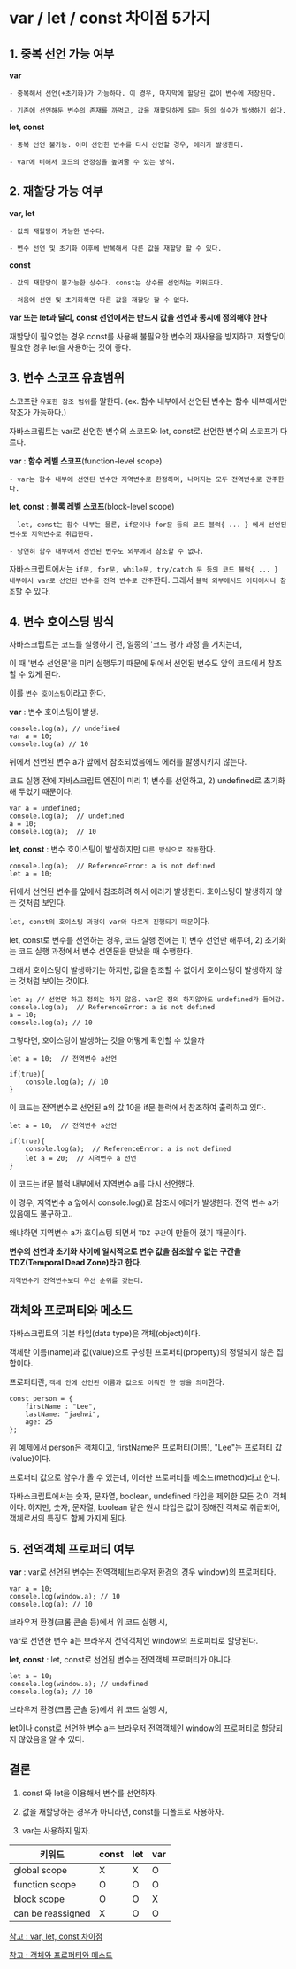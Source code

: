 # var / let / const 차이점 5가지

## 1. 중복 선언 가능 여부

**var**

    - 중복해서 선언(+초기화)가 가능하다. 이 경우, 마지막에 할당된 값이 변수에 저장된다.

    - 기존에 선언해둔 변수의 존재를 까먹고, 값을 재할당하게 되는 등의 실수가 발생하기 쉽다.

**let, const**

    - 중복 선언 불가능. 이미 선언한 변수를 다시 선언할 경우, 에러가 발생한다.

    - var에 비해서 코드의 안정성을 높여줄 수 있는 방식.

## 2. 재할당 가능 여부

**var, let**

    - 값의 재할당이 가능한 변수다.

    - 변수 선언 및 초기화 이후에 반복해서 다른 값을 재할당 할 수 있다.

**const**

    - 값의 재할당이 불가능한 상수다. const는 상수를 선언하는 키워드다.

    - 처음에 선언 및 초기화하면 다른 값을 재할당 할 수 없다.

**var 또는 let과 달리, const 선언에서는 반드시 값을 선언과 동시에 정의해야 한다**

재할당이 필요없는 경우 const를 사용해 불필요한 변수의 재사용을 방지하고, 재할당이 필요한 경우 let을 사용하는 것이 좋다.

## 3. 변수 스코프 유효범위

스코프란 `유효한 참조 범위`를 말한다. (ex. 함수 내부에서 선언된 변수는 함수 내부에서만 참조가 가능하다.)

자바스크립트는 var로 선언한 변수의 스코프와 let, const로 선언한 변수의 스코프가 다르다.

**var** : **함수 레벨 스코프**(function-level scope)

    - var는 함수 내부에 선언된 변수만 지역변수로 한정하며, 나머지는 모두 전역변수로 간주한다.

**let, const** : **블록 레벨 스코프**(block-level scope)

    - let, const는 함수 내부는 물론, if문이나 for문 등의 코드 블럭{ ... } 에서 선언된 변수도 지역변수로 취급한다.

    - 당연히 함수 내부에서 선언된 변수도 외부에서 참조할 수 없다.

자바스크립트에서는 `if문, for문, while문, try/catch 문 등의 코드 블럭{ ... } 내부에서 var로 선언된 변수를 전역 변수로 간주`한다. 그래서 `블럭 외부에서도 어디에서나 참조`할 수 있다.

## 4. 변수 호이스팅 방식

자바스크립트는 코드를 실행하기 전, 일종의 '코드 평가 과정'을 거치는데,

이 때 '변수 선언문'을 미리 실행두기 때문에 뒤에서 선언된 변수도 앞의 코드에서 참조할 수 있게 된다.

이를 `변수 호이스팅`이라고 한다.

**var** : 변수 호이스팅이 발생.

```
console.log(a); // undefined
var a = 10;
console.log(a) // 10
```

뒤에서 선언된 변수 a가 앞에서 참조되었음에도 에러를 발생시키지 않는다.

코드 실행 전에 자바스크립트 엔진이 미리 1) 변수를 선언하고, 2) undefined로 초기화해 두었기 때문이다.

```
var a = undefined;
console.log(a);  // undefined
a = 10;
console.log(a);  // 10
```

**let, const** : 변수 호이스팅이 발생하지만 `다른 방식으로 작동`한다.

```
console.log(a);  // ReferenceError: a is not defined
let a = 10;
```

뒤에서 선언된 변수를 앞에서 참조하려 해서 에러가 발생한다. 호이스팅이 발생하지 않는 것처럼 보인다.

`let, const의 호이스팅 과정이 var와 다르게 진행되기 때문`이다.

let, const로 변수를 선언하는 경우, 코드 실행 전에는 1) 변수 선언만 해두며, 2) 초기화는 코드 실행 과정에서 변수 선언문을 만났을 때 수행한다.

그래서 호이스팅이 발생하기는 하지만, 값을 참조할 수 없어서 호이스팅이 발생하지 않는 것처럼 보이는 것이다.

```
let a; // 선언만 하고 정의는 하지 않음. var은 정의 하지않아도 undefined가 들어감.
console.log(a);  // ReferenceError: a is not defined
a = 10;
console.log(a); // 10
```

그렇다면, 호이스팅이 발생하는 것을 어떻게 확인할 수 있을까

```
let a = 10;  // 전역변수 a선언

if(true){
    console.log(a); // 10
}
```

이 코드는 전역변수로 선언된 a의 값 10을 if문 블럭에서 참조하여 출력하고 있다.

```
let a = 10;  // 전역변수 a선언

if(true){
    console.log(a);  // ReferenceError: a is not defined
    let a = 20;  // 지역변수 a 선언
}
```

이 코드는 if문 블럭 내부에서 지역변수 a를 다시 선언했다.

이 경우, 지역변수 a 앞에서 console.log()로 참조시 에러가 발생한다. 전역 변수 a가 있음에도 불구하고..

왜냐하면 지역변수 a가 호이스팅 되면서 `TDZ 구간`이 만들어 졌기 때문이다.

**변수의 선언과 초기화 사이에 일시적으로 변수 값을 참조할 수 없는 구간을 TDZ(Temporal Dead Zone)라고 한다.**

`지역변수가 전역변수보다 우선 순위를 갖는다.`

## 객체와 프로퍼티와 메소드

자바스크립트의 기본 타입(data type)은 객체(object)이다.

객체란 이름(name)과 값(value)으로 구성된 프로퍼티(property)의 정렬되지 않은 집합이다.

프로퍼티란, `객체 안에 선언된 이름과 값으로 이뤄진 한 쌍을 의미`한다.

```
const person = {
    firstName : "Lee",
    lastName: "jaehwi",
    age: 25
};
```

위 예제에서 person은 객체이고, firstName은 프로퍼티(이름), "Lee"는 프로퍼티 값(value)이다.

프로퍼티 값으로 함수가 올 수 있는데, 이러한 프로퍼티를 메소드(method)라고 한다.

자바스크립트에서는 숫자, 문자열, boolean, undefined 타입을 제외한 모든 것이 객체이다. 하지만, 숫자, 문자열, boolean 같은 원시 타입은 값이 정해진 객체로 취급되어, 객체로서의 특징도 함께 가지게 된다.

## 5. 전역객체 프로퍼티 여부

**var** : var로 선언된 변수는 전역객체(브라우저 환경의 경우 window)의 프로퍼티다.

```
var a = 10;
console.log(window.a); // 10
console.log(a); // 10
```

브라우저 환경(크롬 콘솔 등)에서 위 코드 실행 시,

var로 선언한 변수 a는 브라우저 전역객체인 window의 프로퍼티로 할당된다.

**let, const** : let, const로 선언된 변수는 전역객체 프로퍼티가 아니다.

```
let a = 10;
console.log(window.a); // undefined
console.log(a); // 10
```

브라우저 환경(크롬 콘솔 등)에서 위 코드 실행 시,

let이나 const로 선언한 변수 a는 브라우저 전역객체인 window의 프로퍼티로 할당되지 않았음을 알 수 있다.

## 결론

1. const 와 let을 이용해서 변수를 선언하자.

2. 값을 재할당하는 경우가 아니라면, const를 디폴트로 사용하자.

3. var는 사용하지 말자.

| 키워드            | const | let | var |
| ----------------- | ----- | --- | --- |
| global scope      | X     | X   | O   |
| function scope    | O     | O   | O   |
| block scope       | O     | O   | X   |
| can be reassigned | X     | O   | O   |

[참고 : var, let, const 차이점](https://inpa.tistory.com/entry/JS-📚-var-let-const-차이점-변수-호이스팅)

[참고 : 객체와 프로퍼티와 메소드](https://yjshin.tistory.com/entry/JavaScript-자바스크립트-객체와-프로퍼티-메소드)
